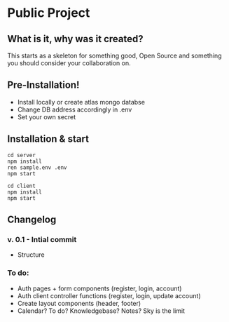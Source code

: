 # Public Project

## What is it, why was it created?

This starts as a skeleton for something good, Open Source and something you should consider your collaboration on.

## Pre-Installation!
+ Install locally or create atlas mongo databse
+ Change DB address accordingly in .env
+ Set your own secret

## Installation & start
    cd server
    npm install
    ren sample.env .env
    npm start

    cd client
    npm install
    npm start

## Changelog

### v. 0.1 - Intial commit
+ Structure

### To do:
+ Auth pages + form components (register, login, account)
+ Auth client controller functions (register, login, update account)
+ Create layout components (header, footer)
+ Calendar? To do? Knowledgebase? Notes? Sky is the limit